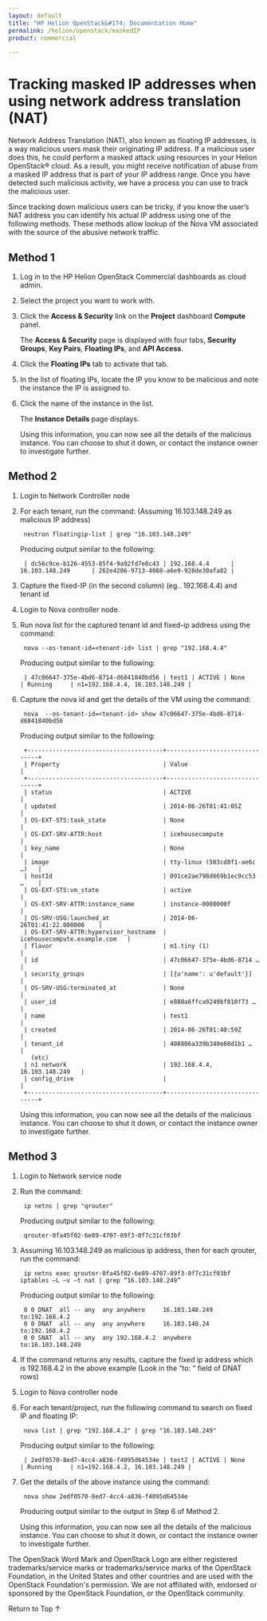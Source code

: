 ```yaml
---
layout: default
title: "HP Helion OpenStack&#174; Documentation Home"
permalink: /helion/openstack/maskedIP
product: commercial

---
```

<!--PUBLISHED-->


<script>

function PageRefresh {
onLoad="window.refresh"
}

PageRefresh();

</script>
# Tracking masked IP addresses when using network address translation (NAT)

Network Address Translation (NAT), also known as floating IP addresses, is a way malicious users mask their originating IP address.  If a malicious user does this, he could perform a masked attack using resources in your Helion OpenStack&#174; cloud.  As a result, you might receive notification of abuse from a masked IP address that is part of your IP address range. Once you have detected such malicious activity, we have a process you can use to track the malicious user.

Since tracking down malicious users can be tricky, if you know the user’s NAT address you can identify his actual IP address using one of the following methods. These methods allow lookup of the Nova VM associated with the source of the abusive network traffic. 


## Method 1


1. Log in to the HP Helion OpenStack Commercial dashboards as cloud admin.

2. Select the project you want to work with.

3. Click the **Access & Security** link on the **Project** dashboard **Compute** panel.

	The **Access & Security** page is displayed with four tabs, **Security Groups**, **Key Pairs**, **Floating IPs**, and **API Access**. 

4. Click the **Floating IPs** tab to activate that tab.

5. In the list of floating IPs, locate the IP you know to be malicious and note the instance the IP is assigned to.

6. Click the name of the instance in the list.

	The **Instance Details** page displays.

	Using this information, you can now see all the details of the malicious instance.  You can choose to shut it down, or contact the instance owner to investigate further. 

## Method 2

1. Login to Network Controller node

2. For each tenant, run the command:   (Assuming 16.103.148.249 as malicious IP address)

        neutron floatingip-list | grep "16.103.148.249" 

    Producing output similar to the following:

        | dc56c9ce-b126-4553-85f4-9a92fd7e8c43 | 192.168.4.4      | 16.103.148.249      | 262e4206-9713-4088-a6e9-928de30afa82 |

3. Capture the fixed-IP (in the second column) (eg.. 192.168.4.4) and tenant id

4. Login to Nova controller node.

5. Run nova list for the captured tenant id and fixed-ip address using the command:

        nova --os-tenant-id=<tenant-id> list | grep "192.168.4.4"
    
    Producing output similar to the following:

        | 47c06647-375e-4bd6-8714-d6841840bd56 | test1 | ACTIVE | None       | Running     | n1=192.168.4.4, 16.103.148.249 |

6. Capture the nova id and get the details of the VM using the command:

        nova  --os-tenant-id=<tenant-id> show 47c06647-375e-4bd6-8714-d6841840bd56

    Producing output similar to the following:

	    +--------------------------------------+-------------------------------+
	    | Property                             | Value                         |
	    +--------------------------------------+-------------------------------+
	    | status                               | ACTIVE                        |
	    | updated                              | 2014-06-26T01:41:05Z          |
	    | OS-EXT-STS:task_state                | None                          |
	    | OS-EXT-SRV-ATTR:host                 | icehousecompute               |
	    | key_name                             | None                          |
	    | image                                | tty-linux (503cd8f1-ae6c …)   |
	    | hostId                               | 091ce2ae798d669b1ec9cc53 …    |
	    | OS-EXT-STS:vm_state                  | active                        |
	    | OS-EXT-SRV-ATTR:instance_name        | instance-0000000f             |
	    | OS-SRV-USG:launched_at               | 2014-06-26T01:41:22.000000    |
	    | OS-EXT-SRV-ATTR:hypervisor_hostname  | icehousecompute.example.com   |
	    | flavor                               | m1.tiny (1)                   |
	    | id                                   | 47c06647-375e-4bd6-8714 …     |
	    | security_groups                      | [{u'name': u'default'}]       |
	    | OS-SRV-USG:terminated_at             | None                          |
	    | user_id                              | e888a6ffca9249bf810f73 …      |
	    | name                                 | test1                         |
	    | created                              | 2014-06-26T01:40:59Z          |
	    | tenant_id                            | 408806a339b340e88d1b1 …       |
	      (etc)
	    | n1 network                           | 192.168.4.4, 16.103.148.249   |
	    | config_drive                         |                               |
	    +--------------------------------------+-------------------------------+
 
 	Using this information, you can now see all the details of the malicious instance.  You can choose to shut it down, or contact the instance owner to investigate further. 
 
## Method 3
1. Login to Network service node

2. Run the command:

        ip netns | grep "qrouter"

    Producing output similar to the following:

        qrouter-0fa45f02-6e89-4707-89f3-0f7c31cf03bf

3. Assuming 16.103.148.249 as malicious ip address, then for each qrouter, run the command:

        ip netns exec qrouter-0fa45f02-6e89-4707-89f3-0f7c31cf03bf iptables –L –v –t nat | grep “16.103.148.249”

    Producing output similar to the following:

        0 0 DNAT  all -- any  any anywhere     16.103.148.249  to:192.168.4.2
        0 0 DNAT  all -- any  any anywhere     16.103.148.24   to:192.168.4.2
        0 0 SNAT  all -- any  any 192.168.4.2  anywhere        to:16.103.148.249
 
4. If the command returns any results, capture the fixed ip address which is 192.168.4.2 in the above example (Look in the “to: “ field of DNAT rows)

5. Login to Nova controller node

6. For each tenant/project, run the following command to search on fixed IP and floating IP:

        nova list | grep "192.168.4.2" | grep "16.103.148.249"

    Producing output similar to the following:

        | 2edf0570-8ed7-4cc4-a836-f4095d64534e | test2 | ACTIVE | None       | Running     | n1=192.168.4.2, 16.103.148.249 |

7. Get the details of the above instance using the command:

        nova show 2edf0570-8ed7-4cc4-a836-f4095d64534e

    Producing output similar to the output in Step 6 of Method 2.

 	Using this information, you can now see all the details of the malicious instance.  You can choose to shut it down, or contact the instance owner to investigate further. 

The OpenStack Word Mark and OpenStack Logo are either registered trademarks/service marks or trademarks/service marks of the OpenStack Foundation, in the United States and other countries and are used with the OpenStack Foundation's permission. We are not affiliated with, endorsed or sponsored by the OpenStack Foundation, or the OpenStack community.

 <a href="#top" style="padding:14px 0px 14px 0px; text-decoration: none;"> Return to Top &#8593; </a>

